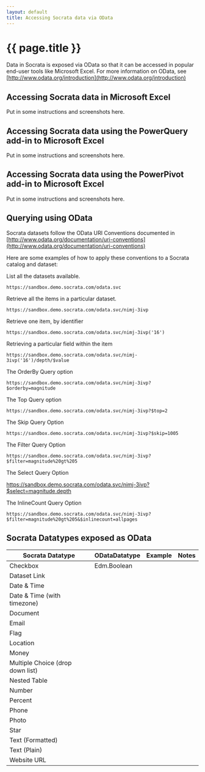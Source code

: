 ```yaml
---
layout: default
title: Accessing Socrata data via OData
---
```


# {{ page.title }} 

Data in Socrata is exposed via OData so that it can be accessed in popular end-user tools like Microsoft Excel. 
For more information on OData, see [http://www.odata.org/introduction](http://www.odata.org/introduction)

## Accessing Socrata data in Microsoft Excel

Put in some instructions and screenshots here. 

## Accessing Socrata data using the PowerQuery add-in to Microsoft Excel

Put in some instructions and screenshots here. 

## Accessing Socrata data using the PowerPivot add-in to Microsoft Excel

Put in some instructions and screenshots here.

## Querying using OData

Socrata datasets follow the OData URI Conventions documented in [http://www.odata.org/documentation/uri-conventions](http://www.odata.org/documentation/uri-conventions)

Here are some examples of how to apply these conventions to a Socrata catalog and dataset:

List all the datasets available.

    https://sandbox.demo.socrata.com/odata.svc

Retrieve all the items in a particular dataset.

    https://sandbox.demo.socrata.com/odata.svc/nimj-3ivp

Retrieve one item, by identifier

    https://sandbox.demo.socrata.com/odata.svc/nimj-3ivp('16')

Retrieving a particular field within the item

    https://sandbox.demo.socrata.com/odata.svc/nimj-3ivp('16')/depth/$value 

The OrderBy Query option

    https://sandbox.demo.socrata.com/odata.svc/nimj-3ivp?$orderby=magnitude

The Top Query option

    https://sandbox.demo.socrata.com/odata.svc/nimj-3ivp?$top=2

The Skip Query Option

    https://sandbox.demo.socrata.com/odata.svc/nimj-3ivp?$skip=1005

The Filter Query Option

    https://sandbox.demo.socrata.com/odata.svc/nimj-3ivp?$filter=magnitude%20gt%205

The Select Query Option

   https://sandbox.demo.socrata.com/odata.svc/nimj-3ivp?$select=magnitude,depth

The InlineCount Query Option

    https://sandbox.demo.socrata.com/odata.svc/nimj-3ivp?$filter=magnitude%20gt%205&$inlinecount=allpages

## Socrata Datatypes exposed as OData

|Socrata Datatype|ODataDatatype|Example|Notes|
|---|---|---|---|
|Checkbox|Edm.Boolean|
|Dataset Link|
|Date & Time|
|Date & Time (with timezone)|
|Document|
|Email|
|Flag|
|Location|
|Money|
|Multiple Choice (drop down list)|
|Nested Table|
|Number|
|Percent|
|Phone|
|Photo|
|Star|
|Text (Formatted)|
|Text (Plain)|
|Website URL|

